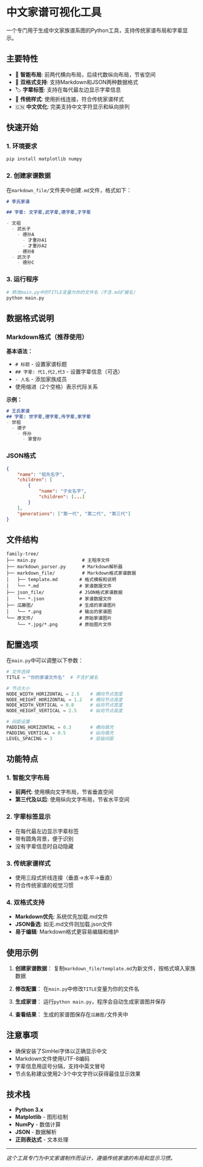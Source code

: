 # 中文家谱可视化工具

一个专门用于生成中文家族谱系图的Python工具，支持传统家谱布局和字辈显示。

## 主要特性

- 🌳 **智能布局**: 前两代横向布局，后续代数纵向布局，节省空间
- 📝 **双格式支持**: 支持Markdown和JSON两种数据格式
- 🏷️ **字辈标签**: 支持在每代最左边显示字辈信息
- 🎨 **传统样式**: 使用折线连接，符合传统家谱样式
- 🇨🇳 **中文优化**: 完美支持中文字符显示和纵向排列

## 快速开始

### 1. 环境要求

```bash
pip install matplotlib numpy
```

### 2. 创建家谱数据

在`markdown_file/`文件夹中创建`.md`文件，格式如下：

```markdown
# 李氏家谱

## 字辈: 文字辈,武字辈,德字辈,才字辈

- 文祖
  - 武长子
    - 德孙A
      - 才重孙A1
      - 才重孙A2
    - 德孙B
  - 武次子
    - 德孙C
```

### 3. 运行程序

```bash
# 修改main.py中的TITLE变量为你的文件名（不含.md扩展名）
python main.py
```

## 数据格式说明

### Markdown格式（推荐使用）

**基本语法：**
- `# 标题` - 设置家谱标题
- `## 字辈: 代1,代2,代3` - 设置字辈信息（可选）
- `- 人名` - 添加家族成员
- 使用缩进（2个空格）表示代际关系

**示例：**
```markdown
# 王氏家谱
## 字辈: 世字辈,德字辈,传字辈,家字辈
- 世祖
  - 德子
    - 传孙
      - 家曾孙
```

### JSON格式

```json
{
    "name": "祖先名字",
    "children": [
        {
            "name": "子女名字",
            "children": [...]
        }
    ],
    "generations": ["第一代", "第二代", "第三代"]
}
```

## 文件结构

```
family-tree/
├── main.py                 # 主程序文件
├── markdown_parser.py      # Markdown解析器
├── markdown_file/          # Markdown格式家谱数据
│   ├── template.md        # 格式模板和说明
│   └── *.md               # 家谱数据文件
├── json_file/             # JSON格式家谱数据
│   └── *.json             # 家谱数据文件
├── 瓜藤图/                 # 生成的家谱图片
│   └── *.png              # 输出的家谱图
└── 原文件/                 # 原始家谱图片
    └── *.jpg/*.png        # 原始图片文件
```

## 配置选项

在`main.py`中可以调整以下参数：

```python
# 文件选择
TITLE = "你的家谱文件名"  # 不含扩展名

# 节点大小
NODE_WIDTH_HORIZONTAL = 2.5    # 横向节点宽度
NODE_HEIGHT_HORIZONTAL = 1.2   # 横向节点高度
NODE_WIDTH_VERTICAL = 0.8      # 纵向节点宽度
NODE_HEIGHT_VERTICAL = 2.5     # 纵向节点高度

# 间距设置
PADDING_HORIZONTAL = 0.3       # 横向填充
PADDING_VERTICAL = 0.5         # 纵向填充
LEVEL_SPACING = 3              # 层级间距
```

## 功能特点

### 1. 智能文字布局
- **前两代**: 使用横向文字布局，节省垂直空间
- **第三代及以后**: 使用纵向文字布局，节省水平空间

### 2. 字辈标签显示
- 在每代最左边显示字辈标签
- 带有圆角背景，便于识别
- 没有字辈信息时自动隐藏

### 3. 传统家谱样式
- 使用三段式折线连接（垂直→水平→垂直）
- 符合传统家谱的视觉习惯

### 4. 双格式支持
- **Markdown优先**: 系统优先加载.md文件
- **JSON备选**: 如无.md文件则加载.json文件
- **易于编辑**: Markdown格式更容易编辑和维护

## 使用示例

1. **创建家谱数据**：
   复制`markdown_file/template.md`为新文件，按格式填入家族数据

2. **修改配置**：
   在`main.py`中修改`TITLE`变量为你的文件名

3. **生成家谱**：
   运行`python main.py`，程序会自动生成家谱图并保存

4. **查看结果**：
   生成的家谱图保存在`瓜藤图/`文件夹中

## 注意事项

- 确保安装了SimHei字体以正确显示中文
- Markdown文件使用UTF-8编码
- 字辈信息用逗号分隔，支持中英文冒号
- 节点名称建议使用2-3个中文字符以获得最佳显示效果

## 技术栈

- **Python 3.x**
- **Matplotlib** - 图形绘制
- **NumPy** - 数值计算
- **JSON** - 数据解析
- **正则表达式** - 文本处理

---

*这个工具专门为中文家谱制作而设计，遵循传统家谱的布局和显示习惯。*